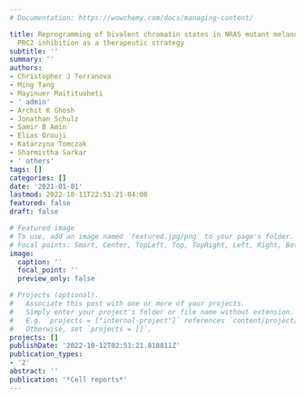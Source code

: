 ```yaml
---
# Documentation: https://wowchemy.com/docs/managing-content/

title: Reprogramming of bivalent chromatin states in NRAS mutant melanoma suggests
  PRC2 inhibition as a therapeutic strategy
subtitle: ''
summary: ''
authors:
- Christopher J Terranova
- Ming Tang
- Mayinuer Maitituoheti
- ' admin'
- Archit K Ghosh
- Jonathan Schulz
- Samir B Amin
- Elias Orouji
- Katarzyna Tomczak
- Sharmistha Sarkar
- ' others'
tags: []
categories: []
date: '2021-01-01'
lastmod: 2022-10-11T22:51:21-04:00
featured: false
draft: false

# Featured image
# To use, add an image named `featured.jpg/png` to your page's folder.
# Focal points: Smart, Center, TopLeft, Top, TopRight, Left, Right, BottomLeft, Bottom, BottomRight.
image:
  caption: ''
  focal_point: ''
  preview_only: false

# Projects (optional).
#   Associate this post with one or more of your projects.
#   Simply enter your project's folder or file name without extension.
#   E.g. `projects = ["internal-project"]` references `content/project/deep-learning/index.md`.
#   Otherwise, set `projects = []`.
projects: []
publishDate: '2022-10-12T02:51:21.818811Z'
publication_types:
- '2'
abstract: ''
publication: '*Cell reports*'
---
```

